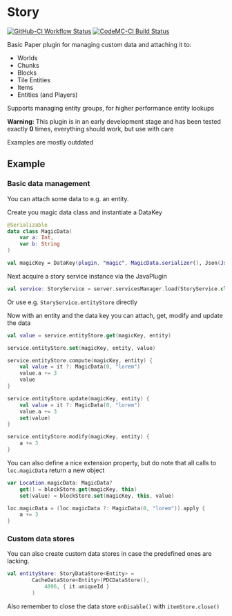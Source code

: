# Story

[![GitHub-CI Workflow Status](https://badgen.net/github/checks/MineInAbyss/Story?label=Github%20Build&icon=github&cache=3600)](https://github.com/Paul1365972/Story/actions?query=workflow%3A%22Build%22)
[![CodeMC-CI Build Status](https://badgen.net/runkit/jenkins-status-vbryjbp7mcuc/ci.codemc.io%2Fjob%2FMineInAbyss%2Fjob%2FStory?label=CodeMC%20Build&icon=https%3A%2F%2Fsvgshare.com%2Fi%2FKEK.svg&cache=3600)](https://ci.codemc.io/job/MineInAyss/job/Story/)

Basic Paper plugin for managing custom data and attaching it to: 
- Worlds
- Chunks
- Blocks
- Tile Entities
- Items
- Entities (and Players)

Supports managing entity groups, for higher performance entity lookups

**Warning:** This plugin is in an early development stage and has been tested exactly **0** times, everything should work, but use with care

Examples are mostly outdated

## Example

### Basic data management

You can attach some data to e.g. an entity.

Create you magic data class and instantiate a DataKey
```kotlin
@Serializable
data class MagicData(
    var a: Int,
    var b: String
)

val magicKey = DataKey(plugin, "magic", MagicData.serializer(), Json(JsonConfiguration.Stable), { it.copy() })
```

Next acquire a story service instance via the JavaPlugin 
```kotlin
val service: StoryService = server.servicesManager.load(StoryService.class)
```

Or use e.g. `StoryService.entityStore` directly

Now with an entity and the data key you can attach, get, modify and update the data
```kotlin
val value = service.entityStore.get(magicKey, entity)

service.entityStore.set(magicKey, entity, value)

service.entityStore.compute(magicKey, entity) {
    val value = it ?: MagicData(0, "lorem")
    value.a += 3
    value
}

service.entityStore.update(magicKey, entity) {
    val value = it ?: MagicData(0, "lorem")
    value.a += 3
    set(value)
}

service.entityStore.modify(magicKey, entity) {
    a += 3
}
```

You can also define a nice extension property, but do note that all calls to `loc.magicData` return a new object
```kotlin
var Location.magicData: MagicData?
    get() = blockStore.get(magicKey, this)
    set(value) = blockStore.set(magicKey, this, value)

loc.magicData = (loc.magicData ?: MagicData(0, "lorem")).apply {
    a += 3
}
```

### Custom data stores

You can also create custom data stores in case the predefined ones are lacking.

```kotlin
val entityStore: StoryDataStore<Entity> = 
        CacheDataStore<Entity>(PDCDataStore(), 
            4096, { it.uniqueId }
        )
```

Also remember to close the data store `onDisable()` with `itemStore.close()`

